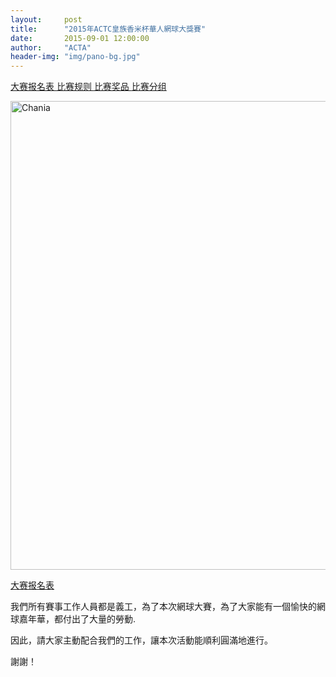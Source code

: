 ```yaml
---
layout:     post
title:      "2015年ACTC皇族香米杯華人網球大獎賽"
date:       2015-09-01 12:00:00
author:     "ACTA"
header-img: "img/pano-bg.jpg"
---
```


<p class="text-center">
<a href="{{ site.baseurl }}/0.register/" class="btn btn-success btn-lg active" role="button"> 大赛报名表 </a>
<a href="{{ site.baseurl }}/2015/08/31/2015-comp-rule/" class="btn btn-primary btn-lg active" role="button"> 比赛规则 </a>
<a href="#" class="btn btn-info btn-lg disabled" role="button"> 比赛奖品 </a>
<a href="#" class="btn btn-warning btn-lg disabled" role="button"> 比赛分组 </a>
</p>

<div class="container">
    <img class="img-responsive" src="{{ site.baseurl }}/img/2015-poster.jpg" alt="Chania" width="750" />
</div>

<a href="{{ site.baseurl }}/0.register/" class="btn btn-success btn-lg btn-block active"> 大赛报名表 </a>

<p>我們所有賽事工作人員都是義工，為了本次網球大賽，為了大家能有一個愉快的網球嘉年華，都付出了大量的勞動.</p>
<p>因此，請大家主動配合我們的工作，讓本次活動能順利圓滿地進行。</p>
<p>謝謝！</p>
